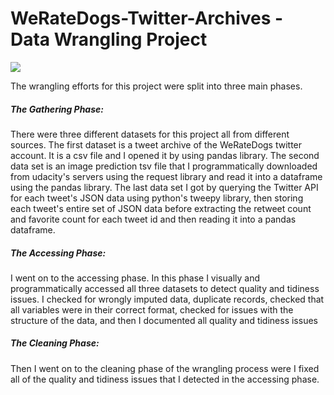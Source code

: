 # WeRateDogs-Twitter-Archives - Data Wrangling Project

![](https://wallpaperaccess.com/full/266689.jpg)

The wrangling efforts for this project were split into three main phases.

##### The Gathering Phase: 
There were three different datasets for this project all from different sources. The first dataset is a tweet archive of the WeRateDogs twitter account. It is a csv file and I opened it by using pandas library. The second data set is an image prediction tsv file that I programmatically downloaded from udacity's servers using the request library and read it into a dataframe using the pandas library. The last data set I got by querying the Twitter API for each tweet's JSON data using python's tweepy library, then storing each tweet's entire set of JSON data before extracting the retweet count and favorite count for each tweet id and then reading it into a pandas dataframe.

##### The Accessing Phase: 
I went on to the accessing phase. In this phase I visually and programmatically accessed all three datasets to detect quality and tidiness issues. I checked for wrongly imputed data, duplicate records, checked that all variables were in their correct format, checked for issues with the structure of the data, and then I documented all quality and tidiness issues

##### The Cleaning Phase: 
Then I went on to the cleaning phase of the wrangling process were I fixed all of the quality and tidiness issues that I detected in the accessing phase.
